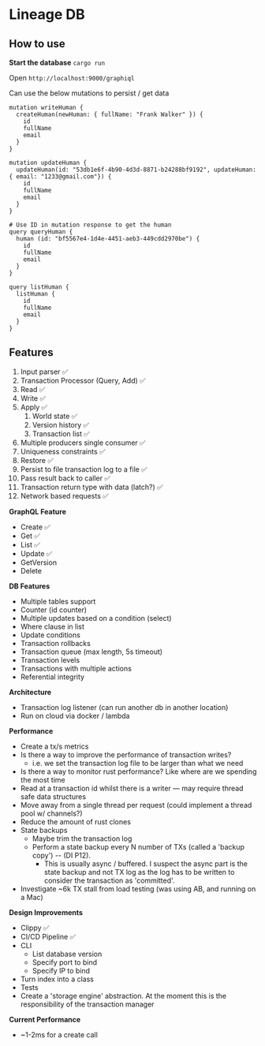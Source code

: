 # Lineage DB

## How to use 

**Start the database**
`cargo run`

Open `http://localhost:9000/graphiql`

Can use the below mutations to persist / get data
```
mutation writeHuman {
  createHuman(newHuman: { fullName: "Frank Walker" }) {
    id
    fullName
    email
  }
}

mutation updateHuman {
  updateHuman(id: "53db1e6f-4b90-4d3d-8871-b24288bf9192", updateHuman: { email: "1233@gmail.com"}) {
    id
    fullName
    email
  }
}

# Use ID in mutation response to get the human
query queryHuman {
  human (id: "bf5567e4-1d4e-4451-aeb3-449cdd2970be") {
    id
    fullName
    email
  }
}

query listHuman {
  listHuman {
    id
    fullName
    email
  }
}
```

## Features
1. Input parser ✅
1. Transaction Processor (Query, Add) ✅
1. Read ✅
1. Write ✅ 
1. Apply ✅
    1. World state ✅
    1. Version history ✅
    1. Transaction list ✅
1. Multiple producers single consumer ✅
1. Uniqueness constraints ✅
1. Restore ✅
1. Persist to file transaction log to a file ✅
1. Pass result back to caller ✅
1. Transaction return type with data (latch?) ✅
1. Network based requests ✅

**GraphQL Feature**
- Create ✅ 
- Get ✅
- List ✅
- Update ✅
- GetVersion
- Delete

**DB Features**
- Multiple tables support
- Counter (id counter)
- Multiple updates based on a condition (select)
- Where clause in list
- Update conditions
- Transaction rollbacks
- Transaction queue (max length, 5s timeout)
- Transaction levels
- Transactions with multiple actions
- Referential integrity

**Architecture**
- Transaction log listener (can run another db in another location)
- Run on cloud via docker / lambda

**Performance**
- Create a tx/s metrics
- Is there a way to improve the performance of transaction writes?
  - i.e. we set the transaction log file to be larger than what we need
- Is there a way to monitor rust performance? Like where are we spending the most time
- Read at a transaction id whilst there is a writer — may require thread safe data structures
- Move away from a single thread per request (could implement a thread pool w/ channels?)
- Reduce the amount of rust clones
- State backups
    - Maybe trim the transaction log
    - Perform a state backup every N number of TXs (called a 'backup copy') -- (DI P12). 
      - This is usually async / buffered. I suspect the async part is the state backup and not TX log as the log has to be written
        to consider the transaction as 'committed'.
- Investigate ~6k TX stall from load testing (was using AB, and running on a Mac)

**Design Improvements**
- Clippy ✅
- CI/CD Pipeline ✅
- CLI
    - List database version
    - Specify port to bind
    - Specify IP to bind
- Turn index into a class
- Tests
- Create a 'storage engine' abstraction. At the moment this is the responsibility of the transaction manager

**Current Performance**
- ~1-2ms for a create call